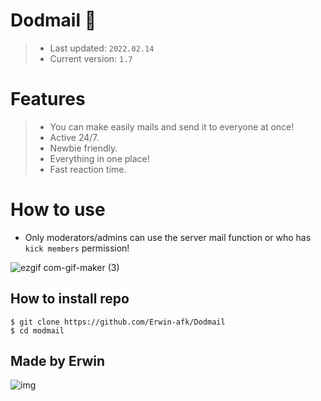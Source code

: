 # Dodmail 🤖
> - Last updated: ``2022.02.14``
> - Current version: ``1.7``
   
# Features
> - You can make easily mails and send it to everyone at once!  
> - Active 24/7.  
> - Newbie friendly.
> - Everything in one place!
> - Fast reaction time. 

# How to use

- Only moderators/admins can use the server mail function or who has ``kick members`` permission!



![ezgif com-gif-maker (3)](https://user-images.githubusercontent.com/78267674/153893360-985c7b8c-ea1b-4457-a650-a81599c53f1d.gif)

## How to install repo
``$ git clone https://github.com/Erwin-afk/Dodmail``  
``$ cd modmail``

## Made by Erwin


![img](https://user-images.githubusercontent.com/78267674/153889753-c92973da-4489-49da-a1d1-6d67430e8384.gif)

